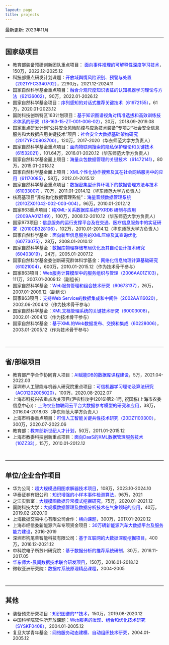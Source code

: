 ```yaml
---
layout: page
title: projects
---
```


最新更新: 2023年11月&nbsp;

---

## 国家级项目
- 教育部装备预研创新团队重点项目： <font color='blue'>面向事件推理的可解释性深度学习技术</font>，150万，2022.12-2025.12
- 科技部重点研发计划课题：<font color='blue'>开放域舆情风险识别、预警与处置（2021YFC3340702）</font>，2290万，2021.12-2024.11
- 国家自然科学基金重点项目：<font color='blue'>融合介观尺度知识表征的认知机器学习理论与方法（62136002）</font>，90万，2022.01-2026.12
- 国家自然科学基金项目：<font color='blue'>序列感知的对话式推荐关键技术（61972155）</font>，61万，2020.01-2023.12
- 国防科技创新特区163计划项目：<font color='blue'>基于知识图谱视角对精准选拔和高效训练技术体系的研究（18-163-15-ZT-001-006-02）</font>，20万，2018.09-2019.08
- 国家重点研发计划“公共安全风险防控与应急技术装备”专项之“社会安全信息服务和大数据应用关键技术”项目：<font color='blue'>社会安全大数据基础架构研究（2017YFC0803700）</font>，120万，2017-2020（华东师范大学方负责人）
- 国家自然科学基金重点项目：<font color='blue'>面向物联网搜索的隐私保护理论和关键技术（61532021）</font>，101.64万，2016.01-2020.12（华东师范大学方负责人）
- 国家自然科学基金面上项目：<font color='blue'>海量众包数据管理的关键技术（61472141）</font>，80万，2015.01-2018.12
- 国家自然科学基金面上项目：<font color='blue'>XML个性化协作搜索及其在社会网络服务中的应用（61170085）</font>，58万，2012.01-2015.12
- 国家自然科学基金重点项目：<font color='blue'>数据密集型计算环境下的数据管理方法与技术（61033007）</font>，70万，2011.01-2014.12（华东师范大学方负责人）
- 核高基项目“非结构化数据管理系统”：<font color='blue'>海量音频数据管理系统（2010ZX01042-002-003-004）</font>，96万，2010.01-2012.12
- 国家863重点项目：<font color='blue'>纯XML-关系数据库系统PXRDB 研制与应用（2009AA01Z149）</font>，100万，2008.12-2010.12（华东师范大学方负责人）
- 国家973项目：<font color='blue'>信息服务的运行支撑平台及在交通、医疗信息服务中的实证研究（2010CB328106）</font>，102万，2010.01-2014.12（华东师范大学方负责人）
- 国家自然科学基金：<font color='blue'>面向新型信息服务的XML压缩及其查询优化（60773075）</font>，28万，2008.01-2010.12
- 国家自然科学基金：<font color='blue'>数据库物理存储布局优化及其自动设计技术研究（60403019）</font>，24万，2005.01-2007.12
- 国家自然科学基金委创新研究群体科学基金：<font color='blue'>网络化信息物理计算基础研究（61021004）</font>，600万，2010.01-2015.12（作为技术骨干参与）
- 国家863项目：<font color='blue'>Web服务计算模型中的服务组织与管理（2006AA01Z103）</font>，111万，2007.01-2009.12（副组长）
- 国家自然科学基金：<font color='blue'>Web服务管理和组合技术研究（60673137）</font>，26万，2007.01-2009.12（副组长）
- 国家863项目：<font color='blue'>支持Web Service的数据集成和中间件（2002AA116020）</font>，2002.06-2004.12（作为技术骨干参与）
- 国家自然科学基金：<font color='blue'>XML文档管理系统的关键技术研究（60003008）</font>，2002.01-2004.12（作为技术骨干参与）
- 国家自然科学基金：<font color='blue'>基于XML的Web数据发布、交换和集成（60228006）</font>，2003.01-2005.12（作为技术骨干参与）

<br>

---

## 省/部级项目

- 教育部产学合作协同育人项目：<font color='blue'>AI赋能DB的数据库课程建设</font>，5万，2021.04-2022.03
- 深圳市人工智能与机器人研究院重点项目：<font color='blue'>可信机器学习理论及算法研究（AC01202005020）</font>，100万，2020.08-2022.07
- 上海市科技兴农重点攻关项目(沪农科攻字(2016)第2-1号, 祝国栋(上海市农委信息中心))：<font color='blue'>上海农业物联网云平台大数据参考模型的研究和应用</font>，38万，2016.04-2018.03（华东师范大学方负责人）
- 上海市科委重点项目：<font color='blue'>可信人工智能关键共性技术研究（20DZ1100300）</font>，300万，2020.07-2022.06
- 教育部：<font color='blue'>教育部新世纪人才计划</font>，50万，2011.01-2015.12
- 上海市教委科技创新重点项目：<font color='blue'>面向DaaS的XML数据管理服务技术（10ZZ33）</font>，15万，2010.01-2012.12
<br>

---

## 单位/企业合作项目
- 华为公司：<font color='blue'>超大规模通用图求解器技术项目</font>，108万，2023.10-2024.10
- 华泰证券有限公司：<font color='blue'>知识增强的小样本事件检测算法</font>，96万，2021
- 之江实验室：<font color='blue'>大规模图数据异常模式挖掘研究</font>，75万，2020.01-2021.12
- 国防科技大学：<font color='blue'>大规模数据管理及数据分析技术在气象领域的应用</font>，40万，2019.02-2020.10
- 上海数据交易中心有限公司合作：<font color='blue'>横向课题</font>，300万，2017.01-2020.12
- 上海市经信委新能源汽车专项资金项目：<font color='blue'>30万辆新能源汽车大数据平台及服务能力建设</font>，2016-2019
- 深圳市狗尾草智能科技有限公司：<font color='blue'>基于互联网的大数据深度挖掘项目</font>，400万，2016.12-2021.12
- 中科院电子所苏州研究院：<font color='blue'>基于数据分析的推荐系统研制</font>，30万，2016.11-2017.05
- <font color='blue'>华东师大-晨阑数据技术联合研发项目</font>，150万，2016.01-2018.12
- 微软亚洲研究院：<font color='blue'>数据库系统原理精品课程</font>，2004-2005
<br>

---

## 其他
- 装备预先研究项目：<font color='blue'>知识图谱的**技术</font>，150万，2019.08-2020.12
- 中国科学院软件所开放课题：<font color='blue'>Web服务的发现、组合和优化技术研究（SYSKF0408）</font>，2004.01-2005.12
- 复旦大学青年基金：<font color='blue'>网络服务动态建模、自动组织技术研究</font>，2004.01-2005.12
